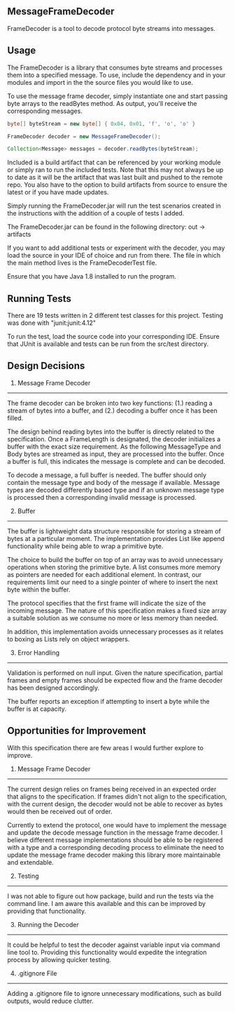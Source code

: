 ## MessageFrameDecoder

FrameDecoder is a tool to decode protocol byte streams into messages.

## Usage
The FrameDecoder is a library that consumes byte streams and processes them into a specified message.  To use, include the dependency and in your modules and import in the the source files you would like to use.  

To use the message frame decoder, simply instantiate one and start passing byte arrays to the readBytes method.  As output, you'll receive the corresponding messages.  

```java
byte[] byteStream = new byte[] { 0x04, 0x01, 'f', 'o', 'o' }

FrameDecoder decoder = new MessageFrameDecoder();

Collection<Message> messages = decoder.readBytes(byteStream);
```

Included is a build artifact that can be referenced by your working module or simply ran to run the included tests.  Note that this may not always be up to date as it will be the artifact that was last built and pushed to the remote repo.  You also have to the option to build artifacts from source to ensure the latest or if you have made updates.  

Simply running the FrameDecoder.jar will run the test scenarios created in the instructions with the addition of a couple of tests I added.  

The FrameDecoder.jar can be found in the following directory:
out -> artifacts

If you want to add additional tests or experiment with the decoder, you may load the source in your IDE of choice and run from there.  The file in which the main method lives is the FrameDecoderTest file.    

Ensure that you have Java 1.8 installed to run the program.

## Running Tests

There are 19 tests written in 2 different test classes for this project.  Testing was done with "junit:junit:4.12"

To run the test, load the source code into your corresponding IDE.  Ensure that JUnit is available and tests can be run from the src/test directory.  

## Design Decisions
1. Message Frame Decoder
-------------------------
The frame decoder can be broken into two key functions: (1.) reading a stream of bytes into a buffer, and (2.) decoding a buffer once it has been filled.  

The design behind reading bytes into the  buffer is directly related to the specification.  Once a FrameLength is designated, the decoder initializes a buffer with the exact size requirement.  As the following MessageType and Body bytes are streamed as input, they are processed into the buffer.  Once a buffer is full, this indicates the message is complete and can be decoded.  

To decode a message, a full buffer is needed.  The buffer should only contain the message type and body of the message if available.  Message types are decoded differently based type and if an unknown message type is processed then a corresponding invalid message is processed.  

2. Buffer
-------------------------
The buffer is lightweight data structure responsible for storing a stream of bytes at a particular moment.  The implementation provides List like append functionality while being able to wrap a primitive byte.    

The choice to build the buffer on top of an array was to avoid unnecessary operations when storing the primitive byte.  A list consumes more memory as pointers are needed for each additional element.  In contrast, our requirements limit our need to a single pointer of where to insert the next byte within the buffer.  

The protocol specifies that the first frame will indicate the size of the incoming message.  The nature of this specification makes a fixed size array a suitable solution as we consume no more or less memory than needed. 

In addition, this implementation avoids unnecessary processes as it relates to boxing as Lists rely on object wrappers.

3. Error Handling
-------------------------
Validation is performed on null input.  Given the nature specification, partial frames and empty frames should be expected flow and the frame decoder has been designed accordingly.  

The buffer reports an exception if attempting to insert a byte while the buffer is at capacity.  

## Opportunities for Improvement
With this specification there are few areas I would further explore to improve.

1. Message Frame Decoder
-------------------------
The current design relies on frames being received in an expected order that aligns to the specification.  If frames didn't not align to the specification, with the current design, the decoder would not be able to recover as bytes would then be received out of order.  

Currently to extend the protocol, one would have to implement the message and update the decode message function in the message frame decoder.  I believe different message implementations should be able to be registered with a type and a corresponding decoding process to eliminate the need to update the message frame decoder making this library more maintainable and extendable.  

2. Testing
-------------------------
I was not able to figure out how package, build and run the tests via the command line.  I am aware this available and this can be improved by providing that functionality.  

3. Running the Decoder
-------------------------
It could be helpful to test the decoder against variable input via command line tool to.  Providing this functionality would expedite the integration process by allowing quicker testing.

4. .gitignore File
-------------------------
Adding a .gitignore file to ignore unnecessary modifications, such as build outputs, would reduce clutter.  
